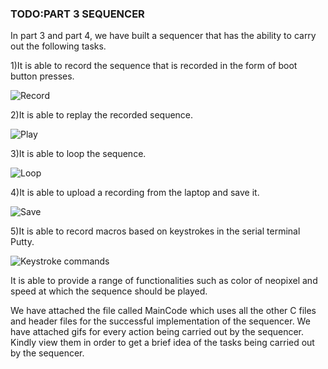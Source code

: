 ### TODO:PART 3 SEQUENCER

In part 3 and part 4, we have built a sequencer that has the ability to carry out the following tasks.



1)It is able to record the sequence that is recorded in the form of boot button presses.

![Record](https://user-images.githubusercontent.com/114092860/202754821-a790333a-dd3a-40c2-ba02-91dfe69ef078.gif)

2)It is able to replay the recorded sequence.

![Play](https://user-images.githubusercontent.com/114092860/202754866-b90e77ea-acc6-4085-a3ce-2e2c1a68aee4.gif)

3)It is able to loop the sequence.

![Loop](https://user-images.githubusercontent.com/114092860/202754922-d1c67951-7c70-4618-8c3c-41501e65d3cc.gif)

4)It is able to upload a recording from the laptop and save it.

![Save](https://user-images.githubusercontent.com/114092860/202755013-14782a69-dfdd-4f7e-af2d-0f78d6f6dd2f.png)

5)It is able to record macros based on keystrokes in the serial terminal Putty.

![Keystroke commands ](https://user-images.githubusercontent.com/114092860/202755127-ea7a42a0-0259-4867-9df3-adb3b20db776.gif)


It is able to provide a range of functionalities such as color of neopixel and speed at which the sequence should be played. 

We have attached the file called MainCode which uses all the other C files and header files for the successful implementation of the sequencer. We have attached gifs for every action being carried out by the sequencer. Kindly view them in order to get a brief idea of the tasks being carried out by the sequencer.

